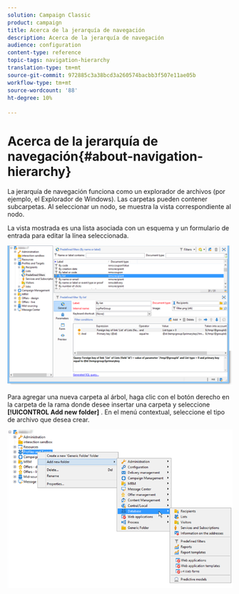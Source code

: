 ```yaml
---
solution: Campaign Classic
product: campaign
title: Acerca de la jerarquía de navegación
description: Acerca de la jerarquía de navegación
audience: configuration
content-type: reference
topic-tags: navigation-hierarchy
translation-type: tm+mt
source-git-commit: 972885c3a38bcd3a260574bacbb3f507e11ae05b
workflow-type: tm+mt
source-wordcount: '88'
ht-degree: 10%

---
```



# Acerca de la jerarquía de navegación{#about-navigation-hierarchy}

La jerarquía de navegación funciona como un explorador de archivos (por ejemplo, el Explorador de Windows). Las carpetas pueden contener subcarpetas. Al seleccionar un nodo, se muestra la vista correspondiente al nodo.

La vista mostrada es una lista asociada con un esquema y un formulario de entrada para editar la línea seleccionada.

![](assets/d_ncs_integration_navigation.png)

Para agregar una nueva carpeta al árbol, haga clic con el botón derecho en la carpeta de la rama donde desee insertar una carpeta y seleccione **[!UICONTROL Add new folder]** . En el menú contextual, seleccione el tipo de archivo que desea crear.

![](assets/d_ncs_integration_navigation_create.png)

